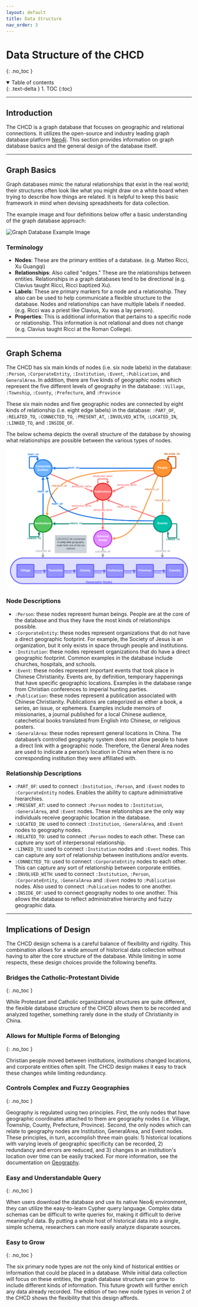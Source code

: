 ```yaml
---
layout: default
title: Data Structure
nav_order: 3
---
```


# Data Structure of the CHCD
{: .no_toc }

<details open markdown="block">
  <summary>
    Table of contents
  </summary>
  {: .text-delta }
1. TOC
{:toc}
</details>

---

## Introduction

The CHCD is a graph database that focuses on geographic and relational connections. It utilizes the open-source and industry leading graph database platform [Neo4j](https://neo4j.com/). This section provides information on graph database basics and the general design of the database itself.

---

## Graph Basics
Graph databases mimic the natural relationships that exist in the real world; their structures often look like what you might draw on a white board when trying to describe how things are related. It is helpful to keep this basic framework in mind when devising spreadsheets for data collection.

The example image and four definitions below offer a basic understanding of the graph database approach:

![Graph Database Example Image](https://raw.githubusercontent.com/chcdatabase/data-collection/gh-pages/assets/images/graph_example.jpg)

### Terminology

- **Nodes**: These are the primary entities of a database. (e.g. Matteo Ricci, Xu Guangqi)
- **Relationships**: Also called "edges." These are the relationships between entities. Relationships in a graph databases tend to be directional (e.g. Clavius taught Ricci, Ricci baptized Xu).
- **Labels**: These are primary markers for a node and a relationship. They also can be used to help communicate a flexible structure to the database. Nodes and relationships can have multiple labels if needed. (e.g. Ricci was a priest like Clavius, Xu was a lay person).
- **Properties**: This is additional information that pertains to a specific node or relationship. This information is not relational and does not change (e.g. Clavius taught Ricci at the Roman College).

---

## Graph Schema
The CHCD has six main kinds of nodes (i.e. six node labels) in the database: `:Person`, `:CorporateEntity`, `:Institution`, `:Event`, `:Publication`, and `GeneralArea`. In addition, there are five kinds of geographic nodes which represent the five different levels of geography in the database: `:Village`, `:Township`, `:County`, `:Prefecture`, and `:Province`

These six main nodes and five geographic nodes are connected by eight kinds of relationship (i.e. eight edge labels) in the database: `:PART_OF`, `:RELATED_TO`, `:CONNECTED_TO`, `:PRESENT_AT`, `:INVOLVED_WITH`, `:LOCATED_IN`, `:LINKED_TO`, and `:INSIDE_OF`.

The below schema depicts the overall structure of the database by showing what relationships are possible between the various types of nodes.

![CHCD Graph Database Design](https://raw.githubusercontent.com/chcdatabase/data-documentation/gh-pages/assets/images/CHCD_Schema.png)

### Node Descriptions

- `:Person`: these nodes represent human beings. People are at the core of the database and thus they have the most kinds of relationships possible.
- `:CorporateEntity`: these nodes represent organizations that do not have a direct geographic footprint. For example, the Society of Jesus is an organization, but it only exists in space through people and institutions.
- `:Institution`: these nodes represent organizations that do have a direct geographic footprint.  Common examples in the database include churches, hospitals, and schools.
- `:Event`: these nodes represent important events that took place in Chinese Christianity. Events are, by definition, temporary happenings that have specific geographic locations. Examples in the database range from Christian conferences to imperial hunting parties.
- `:Publication`: these nodes represent a publication associated with Chinese Christianity. Publications are categorized as either a book, a series, an issue, or ephemera. Examples include memoirs of missionaries, a journal published for a local Chinese audience, catechetical books translated from English into Chinese, or religious posters. 
- `:GeneralArea`: these nodes represent general locations in China. The database’s controlled geography system does not allow people to have a direct link with a geographic node. Therefore, the General Area nodes are used to indicate a person’s location in China when there is no corresponding institution they were affiliated with. 


### Relationship Descriptions

- `:PART_OF`: used to connect `:Institution`, `:Person`, and `:Event` nodes to `:CorporateEntity` nodes. Enables the ability to capture administrative hierarchies.
- `:PRESENT_AT`: used to connect `:Person` nodes to `:Institution`, `:GeneralArea`, and `:Event` nodes. These relationships are the only way individuals receive geographic location in the database.
- `:LOCATED_IN`: used to connect `:Institution`, `:GeneralArea`, and `:Event` nodes to geography nodes.
- `:RELATED_TO`: used to connect `:Person` nodes to each other. These can capture any sort of interpersonal relationship.
- `:LINKED_TO`: used to connect `:Institution` nodes and `:Event` nodes. This can capture any sort of relationship between institutions and/or events.
- `:CONNECTED_TO`: used to connect `:CorporateEntity` nodes to each other. This can capture any sort of relationship between corporate entities.
- `:INVOLVED_WITH`: used to connect `:Institution`, `:Person`, `:CorporateEntity`, `:GeneralArea` and `:Event` nodes to `:Publication` nodes. Also used to connect `:Publication` nodes to one another. 
- `:INSIDE_OF`: used to connect geography nodes to one another. This allows the database to reflect administrative hierarchy and fuzzy geographic data.


---

## Implications of Design
The CHCD design schema is a careful balance of flexibility and rigidity. This combination allows for a wide amount of historical data collection without having to alter the core structure of the database. While limiting in some respects, these design choices provide the following benefits.

### Bridges the Catholic-Protestant Divide
{: .no_toc }

While Protestant and Catholic organizational structures are quite different, the flexible database structure of the CHCD allows them to be recorded and analyzed together, something rarely done in the study of Christianity in China.

### Allows for Multiple Forms of Belonging
{: .no_toc }

Christian people moved between institutions, institutions changed locations, and corporate entities often split. The CHCD design makes it easy to track these changes while limiting redundancy.

### Controls Complex and Fuzzy Geographies
{: .no_toc }

Geography is regulated using two principles. First, the only nodes that have geographic coordinates attached to them are geography nodes (i.e. Village, Township, County, Prefecture, Province). Second, the only nodes which can relate to geography nodes are Institution, GeneralArea, and Event nodes. These principles, in turn, accomplish three main goals: 1) historical locations with varying levels of geographic specificity can be recorded, 2) redundancy and errors are reduced, and 3) changes in an institution's location over time can be easily tracked. For more information, see the documentation on [Geography](https://chcdatabase.github.io/data-collection/docs/geography/).

### Easy and Understandable Query
{: .no_toc }

When users download the database and use its native Neo4j environment, they can utilize the easy-to-learn Cypher query language. Complex data schemas can be difficult to write queries for, making it difficult to derive meaningful data. By putting a whole host of historical data into a single, simple schema, researchers can more easily analyze disparate sources.

### Easy to Grow
{: .no_toc }

The six primary node types are not the only kind of historical entities or information that could be placed in a database. While initial data collection will focus on these entities, the graph database structure can grow to include different kinds of information. This future growth will further enrich any data already recorded. The edition of two new node types in verion 2 of the CHCD shows the flexibility that this design affords. 
